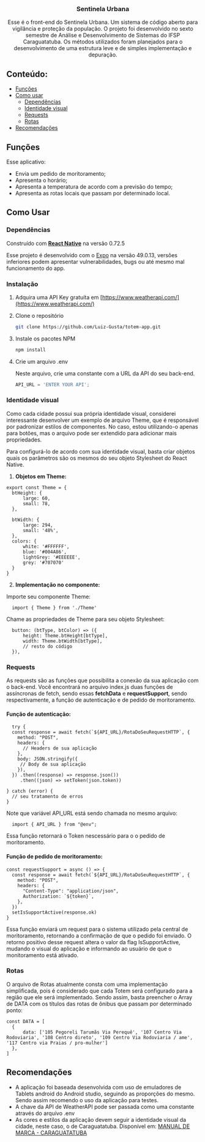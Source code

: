 <!-- PROJECT LOGO -->
<br />
<div align="center">

<h3 align="center">Sentinela Urbana</h3>

  <p align="center">
    Esse é o front-end do Sentinela Urbana. Um sistema de código aberto para vigilância e proteção da população. O projeto foi desenvolvido no sexto semestre de Análise e Desenvolvimento de Sistemas do IFSP Caraguatatuba. Os métodos utilizados foram planejados para o desenvolvimento de uma estrutura leve e de simples implementação e depuração.
    <br />
  </p>
</div>



  ## Conteúdo:
  - [Funções](#features)
  - [Como usar](#quick-start)
    - [Dependências](#dependences)
    - [Identidade visual](#visual)
    - [Requests](#requests)
    - [Rotas](#bus-lines)
  - [Recomendações](#recommendations)

  ## <a name="features"></a>Funções
  Esse aplicativo:
  - Envia um pedido de moritoramento;
  - Apresenta o horário;
  - Apresenta a temperatura de acordo com a previsão do tempo;
  - Apresenta as rotas locais que passam por determinado local.

  ## <a name="quick-start"></a>Como Usar
  
  ### <a name="dependences"></a>Dependências

  Construído com **[React Native](https://reactnative.dev/)** na versão 0.72.5
  
  Esse projeto é desenvolvido com o [Expo](https://expo.dev/) na versão 49.0.13, versões inferiores podem apresentar vulnerabilidades, bugs ou até mesmo mal funcionamento do app.

  ### Instalação

1. Adquira uma API Key gratuíta em [https://www.weatherapi.com/](https://www.weatherapi.com/)
2. Clone o repositório
   ```sh
   git clone https://github.com/Luiz-Gusta/totem-app.git
   ```
3. Instale os pacotes NPM
   ```sh
   npm install
   ```
4. Crie um arquivo .env

   Neste arquivo, crie uma constante com a URL da API do seu back-end.
   ```js
   API_URL = 'ENTER YOUR API';
   ```
  ### <a name="visual"></a>Identidade visual

  Como cada cidade possui sua própria identidade visual, considerei interessante desenvolver um exemplo de arquivo Theme, que é responsável por padronizar estilos de componentes. No caso, estou utilizando-o apenas para botões, mas o arquivo pode ser extendido para adicionar mais propriedades.

  Para configurá-lo de acordo com sua identidade visual, basta criar objetos quais os parâmetros são os mesmos do seu objeto Stylesheet do React Native.

1. **Objetos em Theme:**
  ```
  export const Theme = {
    btHeight: {
        large: 60,
        small: 78,
    },

    btWidth: {
        large: 294,
        small: '48%',
    },
    colors: {
        white: '#FFFFFF',
        blue: '#004A86',
        lightGrey: '#EEEEEE',
        grey: '#707070'
    }
}
  ```

2. **Implementação no componente:**

Importe seu componente Theme:
    
  ```
    import { Theme } from './Theme'
  ```

Chame as propriedades de Theme para seu objeto Stylesheet:
    
  ```
    button: (btType, btColor) => ({
        height: Theme.btHeight[btType],
        width: Theme.btWidth[btType],
        // resto do código
    }),
  ```
    
  ### <a name="requests"></a>Requests

  As requests são as funções que possibilita a conexão da sua aplicação com o back-end. Você encontrará no arquivo index.js duas funções de assíncronas de fetch, sendo essas **fetchData** e **requestSupport**, sendo respectivamente, a função de autenticação e de pedido de moritoramento.

  #### Função de autenticação:

  ```
    try {
    const response = await fetch(`${API_URL}/RotaDoSeuRequestHTTP`, {
      method: "POST",
      headers: {
        // Headers de sua aplicação
      },
      body: JSON.stringify({
       // Body de sua aplicação
      }),
    }) .then((response) => response.json())
       .then((json) => setToken(json.token))

  } catch (error) {
    // seu tratamento de erros
  }
  ```
  Note que variável API_URL está sendo chamada no mesmo arquivo:
  ```
    import { API_URL } from "@env";
  ```

  Essa função retornará o Token nescessário para o o pedido de moritoramento.

  #### Função de pedido de moritoramento:

  ```
  const requestSupport = async () => {
    const response = await fetch(`${API_URL}/RotaDoSeuRequestHTTP`, {
      method: "POST",
      headers: {
        "Content-Type": "application/json",
        Authorization: `${token}`,
      },
    })
    setIsSupportActive(response.ok)
  }
  ```

  Essa função enviará um request para o sistema utilizado pela central de moritoramento, retornando a confirmação de que o pedido foi enviado. O retorno positivo desse request altera o valor da flag IsSupportActive, mudando o visual do aplicação e informando ao usuário de que o monitoramento está ativado.

  ### <a name="bus-lines"></a>Rotas

  O arquivo de Rotas atualmente consta com uma implementação simplificada, pois é considerado que cada Totem será configurado para a região que ele será implementado. Sendo assim, basta preencher o Array de DATA com os títulos das rotas de ônibus que passam por determinado ponto:

  ```
  const DATA = [
    {
        data: ['105 Pegoreli Tarumãs Via Perequê', '107 Centro Via Rodoviaria', '108 Centro direto', '109 Centro Via Rodoviaria / ame', '117 Centro via Praias / pro-mulher']
    },
]
  ```

  ## <a name="recommendations"></a>Recomendações

  - A aplicação foi baseada desenvolvida com uso de emuladores de Tablets android do Android studio, seguindo as proporções do mesmo. Sendo assim recomendo o uso da aplicação para testes.
  - A chave da API de WeatherAPI pode ser passada como uma constante através do arquivo .env
  - As cores e estilos da aplicação devem seguir a identidade visual da cidade, neste caso, o de Caraguatatuba. Disponível em: [MANUAL DE MARCA - CARAGUATATUBA](https://www.caraguatatuba.sp.gov.br/pmc/wp-content/uploads/2021/07/Manual_de_Marca_CARAGUA_2021_1.pdf)
